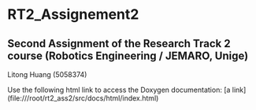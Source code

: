 # RT2_Assignement2

## Second Assignment of the Research Track 2 course (Robotics Engineering / JEMARO, Unige)

Litong Huang (5058374)

Use the following html link to access the Doxygen documentation:
[a link] (file:///root/rt2_ass2/src/docs/html/index.html)
